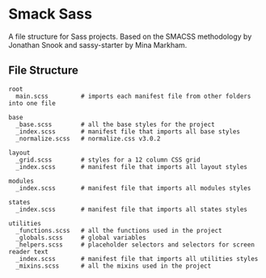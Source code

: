 # Smack Sass
A file structure for Sass projects. Based on the SMACSS methodology by Jonathan Snook and sassy-starter by Mina Markham.

## File Structure

```
root
  main.scss         # imports each manifest file from other folders into one file

base
  _base.scss        # all the base styles for the project
  _index.scss       # manifest file that imports all base styles
  _normalize.scss   # normalize.css v3.0.2

layout
  _grid.scss        # styles for a 12 column CSS grid
  _index.scss       # manifest file that imports all layout styles

modules
  _index.scss       # manifest file that imports all modules styles

states
  _index.scss       # manifest file that imports all states styles

utilities
  _functions.scss   # all the functions used in the project
  _globals.scss     # global variables
  _helpers.scss     # placeholder selectors and selectors for screen reader text
  _index.scss       # manifest file that imports all utilities styles
  _mixins.scss      # all the mixins used in the project
```

